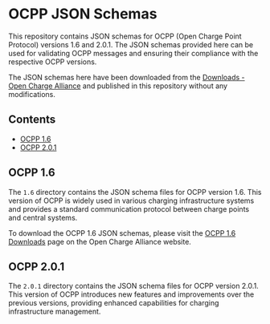 # OCPP JSON Schemas

This repository contains JSON schemas for OCPP (Open Charge Point Protocol) versions 1.6 and 2.0.1. The JSON schemas provided here can be used for validating OCPP messages and ensuring their compliance with the respective OCPP versions.

The JSON schemas here have been downloaded from the [Downloads - Open Charge Alliance](https://www.openchargealliance.org/downloads/) and published in this repository without any modifications.

## Contents

- [OCPP 1.6](#ocpp-16)
- [OCPP 2.0.1](#ocpp-201)

## OCPP 1.6

The `1.6` directory contains the JSON schema files for OCPP version 1.6. This version of OCPP is widely used in various charging infrastructure systems and provides a standard communication protocol between charge points and central systems.

To download the OCPP 1.6 JSON schemas, please visit the [OCPP 1.6 Downloads](https://www.openchargealliance.org/5) page on the Open Charge Alliance website. 

## OCPP 2.0.1

The `2.0.1` directory contains the JSON schema files for OCPP version 2.0.1. This version of OCPP introduces new features and improvements over the previous versions, providing enhanced capabilities for charging infrastructure management.

